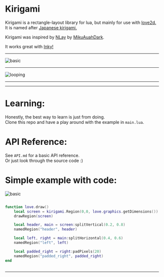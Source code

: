 
# Kirigami

Kirigami is a rectangle-layout library for lua,
but mainly for use with [love2d.](https://love2d.org)<br/>
It is named after [Japanese kirigami.](https://en.wikipedia.org/wiki/Kirigami)

Kirigami was inspired by [NLay](https://github.com/MikuAuahDark/NPad93#nlay) by [MikuAuahDark](https://github.com/MikuAuahDark/).

It works great with [Inky!](https://github.com/Keyslam/Inky)

----------------

![basic](media/basic.gif)


------------------

![looping](media/looping.gif)

----------------

----------------

# Learning:

Honestly, the best way to learn is just from doing.<br/>
Clone this repo and have a play around with the example in `main.lua`.

# API Reference:
See `API.md` for a basic API reference.<br/>
Or just look through the source code :)


# Simple example with code:

![basic](media/simple.png)

```lua

function love.draw()
    local screen = kirigami.Region(0,0, love.graphics.getDimensions())
    drawRegion(screen)

    local header, main = screen:splitVertical(0.2, 0.8)
    namedRegion("header", header)

    local left, right = main:splitHorizontal(0.4, 0.6)
    namedRegion("left", left)

    local padded_right = right:padPixels(20)
    namedRegion("padded_right", padded_right)
end



```

----------------

